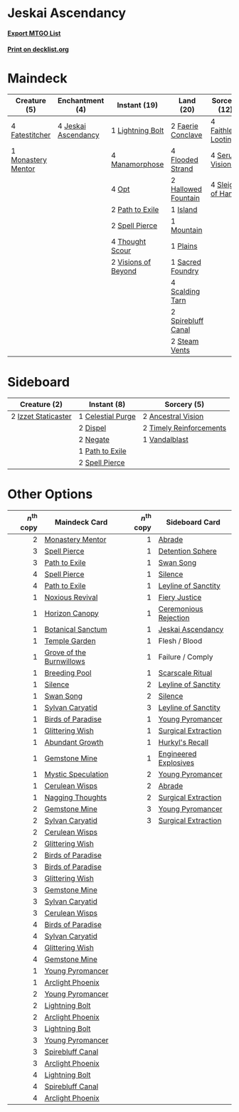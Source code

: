 # Jeskai Ascendancy

#### [Export MTGO List](../collection/Jeskai%20Ascendancy/Jeskai%20Ascendancy.txt)
#### [Print on decklist.org](http://decklist.org/?deckmain=2%09Faerie%20Conclave%0A4%09Faithless%20Looting%0A4%09Fatestitcher%0A4%09Flooded%20Strand%0A2%09Hallowed%20Fountain%0A1%09Island%0A4%09Jeskai%20Ascendancy%0A1%09Lightning%20Bolt%0A4%09Manamorphose%0A1%09Monastery%20Mentor%0A1%09Mountain%0A4%09Opt%0A2%09Path%20to%20Exile%0A1%09Plains%0A1%09Sacred%20Foundry%0A4%09Scalding%20Tarn%0A4%09Serum%20Visions%0A4%09Sleight%20of%20Hand%0A2%09Spell%20Pierce%0A2%09Spirebluff%20Canal%0A2%09Steam%20Vents%0A4%09Thought%20Scour%0A2%09Visions%20of%20Beyond&deckside=2%09Ancestral%20Vision%0A1%09Celestial%20Purge%0A2%09Dispel%0A2%09Izzet%20Staticaster%0A2%09Negate%0A1%09Path%20to%20Exile%0A2%09Spell%20Pierce%0A2%09Timely%20Reinforcements%0A1%09Vandalblast)
# Maindeck

|                                        Creature (5)                                         |                                       Enchantment (4)                                        |                                         Instant (19)                                         |                                          Land (20)                                          |                                         Sorcery (12)                                         |
|---------------------------------------------------------------------------------------------|----------------------------------------------------------------------------------------------|----------------------------------------------------------------------------------------------|---------------------------------------------------------------------------------------------|----------------------------------------------------------------------------------------------|
|4 [Fatestitcher](http://gatherer.wizards.com/Pages/Card/Details.aspx?multiverseid=176456)    |4 [Jeskai Ascendancy](http://gatherer.wizards.com/Pages/Card/Details.aspx?multiverseid=386571)|1 [Lightning Bolt](http://gatherer.wizards.com/Pages/Card/Details.aspx?multiverseid=806)      |2 [Faerie Conclave](http://gatherer.wizards.com/Pages/Card/Details.aspx?multiverseid=106531) |4 [Faithless Looting](http://gatherer.wizards.com/Pages/Card/Details.aspx?multiverseid=389512)|
|1 [Monastery Mentor](http://gatherer.wizards.com/Pages/Card/Details.aspx?multiverseid=391883)|                                                                                              |4 [Manamorphose](http://gatherer.wizards.com/Pages/Card/Details.aspx?multiverseid=370568)     |4 [Flooded Strand](http://gatherer.wizards.com/Pages/Card/Details.aspx?multiverseid=405098)  |4 [Serum Visions](http://gatherer.wizards.com/Pages/Card/Details.aspx?multiverseid=50145)     |
|                                                                                             |                                                                                              |4 [Opt](http://gatherer.wizards.com/Pages/Card/Details.aspx?multiverseid=442948)              |2 [Hallowed Fountain](http://gatherer.wizards.com/Pages/Card/Details.aspx?multiverseid=97071)|4 [Sleight of Hand](http://gatherer.wizards.com/Pages/Card/Details.aspx?multiverseid=25557)   |
|                                                                                             |                                                                                              |2 [Path to Exile](http://gatherer.wizards.com/Pages/Card/Details.aspx?multiverseid=220511)    |1 [Island](http://gatherer.wizards.com/Pages/Card/Details.aspx?multiverseid=439857)          |                                                                                              |
|                                                                                             |                                                                                              |2 [Spell Pierce](http://gatherer.wizards.com/Pages/Card/Details.aspx?multiverseid=425876)     |1 [Mountain](http://gatherer.wizards.com/Pages/Card/Details.aspx?multiverseid=439859)        |                                                                                              |
|                                                                                             |                                                                                              |4 [Thought Scour](http://gatherer.wizards.com/Pages/Card/Details.aspx?multiverseid=380203)    |1 [Plains](http://gatherer.wizards.com/Pages/Card/Details.aspx?multiverseid=439856)          |                                                                                              |
|                                                                                             |                                                                                              |2 [Visions of Beyond](http://gatherer.wizards.com/Pages/Card/Details.aspx?multiverseid=220226)|1 [Sacred Foundry](http://gatherer.wizards.com/Pages/Card/Details.aspx?multiverseid=405106)  |                                                                                              |
|                                                                                             |                                                                                              |                                                                                              |4 [Scalding Tarn](http://gatherer.wizards.com/Pages/Card/Details.aspx?multiverseid=405107)   |                                                                                              |
|                                                                                             |                                                                                              |                                                                                              |2 [Spirebluff Canal](http://gatherer.wizards.com/Pages/Card/Details.aspx?multiverseid=417822)|                                                                                              |
|                                                                                             |                                                                                              |                                                                                              |2 [Steam Vents](http://gatherer.wizards.com/Pages/Card/Details.aspx?multiverseid=405109)     |                                                                                              |


# Sideboard

|                                         Creature (2)                                         |                                        Instant (8)                                         |                                           Sorcery (5)                                            |
|----------------------------------------------------------------------------------------------|--------------------------------------------------------------------------------------------|--------------------------------------------------------------------------------------------------|
|2 [Izzet Staticaster](http://gatherer.wizards.com/Pages/Card/Details.aspx?multiverseid=253638)|1 [Celestial Purge](http://gatherer.wizards.com/Pages/Card/Details.aspx?multiverseid=183055)|2 [Ancestral Vision](http://gatherer.wizards.com/Pages/Card/Details.aspx?multiverseid=189244)     |
|                                                                                              |2 [Dispel](http://gatherer.wizards.com/Pages/Card/Details.aspx?multiverseid=401858)         |2 [Timely Reinforcements](http://gatherer.wizards.com/Pages/Card/Details.aspx?multiverseid=220074)|
|                                                                                              |2 [Negate](http://gatherer.wizards.com/Pages/Card/Details.aspx?multiverseid=423707)         |1 [Vandalblast](http://gatherer.wizards.com/Pages/Card/Details.aspx?multiverseid=405431)          |
|                                                                                              |1 [Path to Exile](http://gatherer.wizards.com/Pages/Card/Details.aspx?multiverseid=220511)  |                                                                                                  |
|                                                                                              |2 [Spell Pierce](http://gatherer.wizards.com/Pages/Card/Details.aspx?multiverseid=425876)   |                                                                                                  |


# Other Options

|*n*<sup>th</sup> copy|                                           Maindeck Card                                           |*n*<sup>th</sup> copy|                                         Sideboard Card                                         |
|--------------------:|---------------------------------------------------------------------------------------------------|--------------------:|------------------------------------------------------------------------------------------------|
|                    2|[Monastery Mentor](http://gatherer.wizards.com/Pages/Card/Details.aspx?multiverseid=391883)        |                    1|[Abrade](http://gatherer.wizards.com/Pages/Card/Details.aspx?multiverseid=430772)               |
|                    3|[Spell Pierce](http://gatherer.wizards.com/Pages/Card/Details.aspx?multiverseid=425876)            |                    1|[Detention Sphere](http://gatherer.wizards.com/Pages/Card/Details.aspx?multiverseid=270356)     |
|                    3|[Path to Exile](http://gatherer.wizards.com/Pages/Card/Details.aspx?multiverseid=220511)           |                    1|[Swan Song](http://gatherer.wizards.com/Pages/Card/Details.aspx?multiverseid=420715)            |
|                    4|[Spell Pierce](http://gatherer.wizards.com/Pages/Card/Details.aspx?multiverseid=425876)            |                    1|[Silence](http://gatherer.wizards.com/Pages/Card/Details.aspx?multiverseid=191083)              |
|                    4|[Path to Exile](http://gatherer.wizards.com/Pages/Card/Details.aspx?multiverseid=220511)           |                    1|[Leyline of Sanctity](http://gatherer.wizards.com/Pages/Card/Details.aspx?multiverseid=204993)  |
|                    1|[Noxious Revival](http://gatherer.wizards.com/Pages/Card/Details.aspx?multiverseid=230067)         |                    1|[Fiery Justice](http://gatherer.wizards.com/Pages/Card/Details.aspx?multiverseid=376332)        |
|                    1|[Horizon Canopy](http://gatherer.wizards.com/Pages/Card/Details.aspx?multiverseid=409571)          |                    1|[Ceremonious Rejection](http://gatherer.wizards.com/Pages/Card/Details.aspx?multiverseid=417613)|
|                    1|[Botanical Sanctum](http://gatherer.wizards.com/Pages/Card/Details.aspx?multiverseid=417817)       |                    1|[Jeskai Ascendancy](http://gatherer.wizards.com/Pages/Card/Details.aspx?multiverseid=386571)    |
|                    1|[Temple Garden](http://gatherer.wizards.com/Pages/Card/Details.aspx?multiverseid=405112)           |                    1|Flesh / Blood                                                                                   |
|                    1|[Grove of the Burnwillows](http://gatherer.wizards.com/Pages/Card/Details.aspx?multiverseid=130595)|                    1|Failure / Comply                                                                                |
|                    1|[Breeding Pool](http://gatherer.wizards.com/Pages/Card/Details.aspx?multiverseid=97088)            |                    1|[Scarscale Ritual](http://gatherer.wizards.com/Pages/Card/Details.aspx?multiverseid=154396)     |
|                    1|[Silence](http://gatherer.wizards.com/Pages/Card/Details.aspx?multiverseid=191083)                 |                    2|[Leyline of Sanctity](http://gatherer.wizards.com/Pages/Card/Details.aspx?multiverseid=204993)  |
|                    1|[Swan Song](http://gatherer.wizards.com/Pages/Card/Details.aspx?multiverseid=420715)               |                    2|[Silence](http://gatherer.wizards.com/Pages/Card/Details.aspx?multiverseid=191083)              |
|                    1|[Sylvan Caryatid](http://gatherer.wizards.com/Pages/Card/Details.aspx?multiverseid=373624)         |                    3|[Leyline of Sanctity](http://gatherer.wizards.com/Pages/Card/Details.aspx?multiverseid=204993)  |
|                    1|[Birds of Paradise](http://gatherer.wizards.com/Pages/Card/Details.aspx?multiverseid=129906)       |                    1|[Young Pyromancer](http://gatherer.wizards.com/Pages/Card/Details.aspx?multiverseid=426592)     |
|                    1|[Glittering Wish](http://gatherer.wizards.com/Pages/Card/Details.aspx?multiverseid=136157)         |                    1|[Surgical Extraction](http://gatherer.wizards.com/Pages/Card/Details.aspx?multiverseid=397706)  |
|                    1|[Abundant Growth](http://gatherer.wizards.com/Pages/Card/Details.aspx?multiverseid=240017)         |                    1|[Hurkyl's Recall](http://gatherer.wizards.com/Pages/Card/Details.aspx?multiverseid=135260)      |
|                    1|[Gemstone Mine](http://gatherer.wizards.com/Pages/Card/Details.aspx?multiverseid=109761)           |                    1|[Engineered Explosives](http://gatherer.wizards.com/Pages/Card/Details.aspx?multiverseid=50139) |
|                    1|[Mystic Speculation](http://gatherer.wizards.com/Pages/Card/Details.aspx?multiverseid=126156)      |                    2|[Young Pyromancer](http://gatherer.wizards.com/Pages/Card/Details.aspx?multiverseid=426592)     |
|                    1|[Cerulean Wisps](http://gatherer.wizards.com/Pages/Card/Details.aspx?multiverseid=158683)          |                    2|[Abrade](http://gatherer.wizards.com/Pages/Card/Details.aspx?multiverseid=430772)               |
|                    1|[Nagging Thoughts](http://gatherer.wizards.com/Pages/Card/Details.aspx?multiverseid=409817)        |                    2|[Surgical Extraction](http://gatherer.wizards.com/Pages/Card/Details.aspx?multiverseid=397706)  |
|                    2|[Gemstone Mine](http://gatherer.wizards.com/Pages/Card/Details.aspx?multiverseid=109761)           |                    3|[Young Pyromancer](http://gatherer.wizards.com/Pages/Card/Details.aspx?multiverseid=426592)     |
|                    2|[Sylvan Caryatid](http://gatherer.wizards.com/Pages/Card/Details.aspx?multiverseid=373624)         |                    3|[Surgical Extraction](http://gatherer.wizards.com/Pages/Card/Details.aspx?multiverseid=397706)  |
|                    2|[Cerulean Wisps](http://gatherer.wizards.com/Pages/Card/Details.aspx?multiverseid=158683)          |                     |                                                                                                |
|                    2|[Glittering Wish](http://gatherer.wizards.com/Pages/Card/Details.aspx?multiverseid=136157)         |                     |                                                                                                |
|                    2|[Birds of Paradise](http://gatherer.wizards.com/Pages/Card/Details.aspx?multiverseid=129906)       |                     |                                                                                                |
|                    3|[Birds of Paradise](http://gatherer.wizards.com/Pages/Card/Details.aspx?multiverseid=129906)       |                     |                                                                                                |
|                    3|[Glittering Wish](http://gatherer.wizards.com/Pages/Card/Details.aspx?multiverseid=136157)         |                     |                                                                                                |
|                    3|[Gemstone Mine](http://gatherer.wizards.com/Pages/Card/Details.aspx?multiverseid=109761)           |                     |                                                                                                |
|                    3|[Sylvan Caryatid](http://gatherer.wizards.com/Pages/Card/Details.aspx?multiverseid=373624)         |                     |                                                                                                |
|                    3|[Cerulean Wisps](http://gatherer.wizards.com/Pages/Card/Details.aspx?multiverseid=158683)          |                     |                                                                                                |
|                    4|[Birds of Paradise](http://gatherer.wizards.com/Pages/Card/Details.aspx?multiverseid=129906)       |                     |                                                                                                |
|                    4|[Sylvan Caryatid](http://gatherer.wizards.com/Pages/Card/Details.aspx?multiverseid=373624)         |                     |                                                                                                |
|                    4|[Glittering Wish](http://gatherer.wizards.com/Pages/Card/Details.aspx?multiverseid=136157)         |                     |                                                                                                |
|                    4|[Gemstone Mine](http://gatherer.wizards.com/Pages/Card/Details.aspx?multiverseid=109761)           |                     |                                                                                                |
|                    1|[Young Pyromancer](http://gatherer.wizards.com/Pages/Card/Details.aspx?multiverseid=426592)        |                     |                                                                                                |
|                    1|[Arclight Phoenix](http://gatherer.wizards.com/Pages/Card/Details.aspx?multiverseid=452841)        |                     |                                                                                                |
|                    2|[Young Pyromancer](http://gatherer.wizards.com/Pages/Card/Details.aspx?multiverseid=426592)        |                     |                                                                                                |
|                    2|[Lightning Bolt](http://gatherer.wizards.com/Pages/Card/Details.aspx?multiverseid=806)             |                     |                                                                                                |
|                    2|[Arclight Phoenix](http://gatherer.wizards.com/Pages/Card/Details.aspx?multiverseid=452841)        |                     |                                                                                                |
|                    3|[Lightning Bolt](http://gatherer.wizards.com/Pages/Card/Details.aspx?multiverseid=806)             |                     |                                                                                                |
|                    3|[Young Pyromancer](http://gatherer.wizards.com/Pages/Card/Details.aspx?multiverseid=426592)        |                     |                                                                                                |
|                    3|[Spirebluff Canal](http://gatherer.wizards.com/Pages/Card/Details.aspx?multiverseid=417822)        |                     |                                                                                                |
|                    3|[Arclight Phoenix](http://gatherer.wizards.com/Pages/Card/Details.aspx?multiverseid=452841)        |                     |                                                                                                |
|                    4|[Lightning Bolt](http://gatherer.wizards.com/Pages/Card/Details.aspx?multiverseid=806)             |                     |                                                                                                |
|                    4|[Spirebluff Canal](http://gatherer.wizards.com/Pages/Card/Details.aspx?multiverseid=417822)        |                     |                                                                                                |
|                    4|[Arclight Phoenix](http://gatherer.wizards.com/Pages/Card/Details.aspx?multiverseid=452841)        |                     |                                                                                                |

